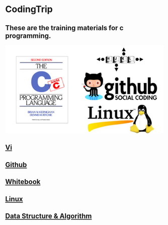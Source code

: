 # CodingTrip

## These are the training materials for c programming.
![](./img/materials.png)

## [Vi](./Vi/README.md)

## [Github](./Github/README.md)

## [Whitebook](./Whitebook/README.md)

## [Linux](./Linux/README.md)

## [Data Structure & Algorithm](./DataStructure_Algorithm/README.md)

